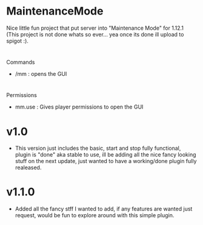 # MaintenanceMode
Nice little fun project that put server into "Maintenance Mode" for 1.12.1
(This project is not done whats so ever... yea once its done ill upload to spigot :).
#
Commands
 - /mm : opens the GUI
 
#
Permissions
 - mm.use : Gives player permissions to open the GUI
# v1.0
 - This version just includes the basic, start and stop fully functional, plugin is "done" aka stable to use, ill be adding all the nice fancy looking stuff on the next update, just wanted to have a working/done plugin fully realeased.
# v1.1.0
 - Added all the fancy stff I wanted to add, if any features are wanted just request, would be fun to explore around with this simple plugin.
